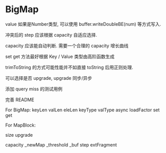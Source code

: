 # BigMap




value 如果是Number类型, 可以使用 buffer.writeDoubleBE(num) 等方式写入.

冲突后的 step 应该根据 capacity 自适应选择.

capacity 应该能自动判断. 需要一个合理的 capacity 增长曲线 

set get 方法最好根据 Key / Value 类型由高阶函数生成
 
trimToString 的方式可能性能并不如直接 toString 后用正则处理.

可以选择是否 upgrade, upgrade 同步/异步

添加 query miss 的测试用例

完善 README


For BigMap:
keyLen
valLen
eleLen
keyType
valType
async
loadFactor
set
get

For MapBlock:

size
upgrade

capacity
_newMap
_threshold
_buf
step
extFragment
